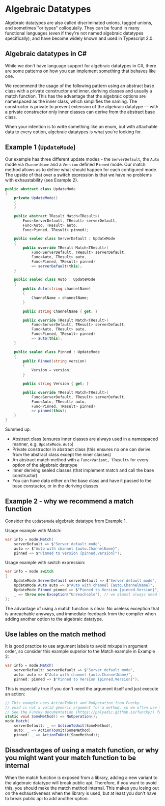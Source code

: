 # Algebraic Datatypes

Algebraic datatypes are also called discriminated unions, tagged unions, and sometimes "or types" colloquially. 
They can be found in many functional languages (even if they're not named algebraic datatypes specifically), and have become widely known and used in Typescript 2.0.

## Algebraic datatypes in C#

While we don't have language support for algebraic datatypes in C#, there are some patterns on how you can implement something that behaves like one.

We recommend the usage of the following pattern using an abstract base class with a private constructor and inner, deriving classes and usually a match function.
This has the advantage that the algebraic options are namespaced as the inner class, which simplifies the naming.
The constructor is private to prevent extension of the algebraic datatype — with a private constructor only inner classes can derive from the abstract base class.


When your intention is to write something like an enum, but with attachable data to every option, algebraic datatypes is what you're looking for.

## Example 1 (`UpdateMode`)

Our example has three different update modes - the `ServerDefault`, the `Auto` mode via `ChannelName` and a `Version` defined `Pinned` mode.
Our match method allows us to define what should happen for each configured mode.
The upside of that over a switch expression is that we have no problems with exhaustability (see Example 2).

```csharp
public abstract class UpdateMode
{
    private UpdateMode()
    {
    }

    public abstract TResult Match<TResult>(
        Func<ServerDefault, TResult> serverDefault,
        Func<Auto, TResult> auto,
        Func<Pinned, TResult> pinned);

    public sealed class ServerDefault : UpdateMode
    {
        public override TResult Match<TResult>(
            Func<ServerDefault, TResult> serverDefault,
            Func<Auto, TResult> auto,
            Func<Pinned, TResult> pinned) 
            => serverDefault(this);
    }

    public sealed class Auto : UpdateMode
    {
        public Auto(string channelName)
        {
            ChannelName = channelName;
        }

        public string ChannelName { get; }

        public override TResult Match<TResult>(
            Func<ServerDefault, TResult> serverDefault,
            Func<Auto, TResult> auto,
            Func<Pinned, TResult> pinned) 
            => auto(this);
    }

    public sealed class Pinned : UpdateMode
    {
        public Pinned(string version)
        {
            Version = version;
        }

        public string Version { get; }

        public override TResult Match<TResult>(
            Func<ServerDefault, TResult> serverDefault,
            Func<Auto, TResult> auto,
            Func<Pinned, TResult> pinned) 
            => pinned(this);
    }
}
```

Summed up:
- Abstract class (ensures inner classes are always used in a namespaced manner, e.g. `UpdateMode.Auto`)
- Private constructor in abstract class (this ensures no one can derive from the abstract class except the inner classes)
- An abstract match method with a `Func<Variant, TResult>` for every option of the algebraic datatype
- Inner deriving sealed classes (that implement match and call the base constructor)
- You can have data either on the base class and have it passed to the base constuctor, or in the deriving classes

## Example 2 - why we recommend a match function

Consider the `UpdateMode` algebraic datatype from Example 1.

Usage example with Match:

```csharp
var info = mode.Match(
    serverDefault => $"Server default mode",
    auto => $"Auto with channel {auto.ChannelName}",
    pinned => $"Pinned to Version {pinned.Version}");
```

Usage example with switch expression:

```csharp
var info = mode switch
{
    UpdateMode.ServerDefault serverDefault => $"Server default mode",
    UpdateMode.Auto auto => $"Auto with channel {auto.ChannelName}",
    UpdateMode.Pinned pinned => $"Pinned to Version {pinned.Version}",
    _ => throw new Exception("Unreachable"), // we almost always need this, because the compiler doesn't know there's only 3 types
};
```

The advantage of using a match function is clear: 
No useless exception that is unreachable anyways, and immediate feedback from the compiler when adding another option to the algebraic datatype.

## Use lables on the match method

It is good practice to use argument labels to avoid mixups in argument order, so consider this example superior to the Match example in Example 2:

```csharp
var info = mode.Match(
    serverDefault: serverDefault => $"Server default mode",
    auto: auto => $"Auto with channel {auto.ChannelName}",
    pinned: pinned => $"Pinned to Version {pinned.Version}");
```

This is especially true if you don't need the argument itself and just execute an action:

```csharp
// This example uses ActionToUnit and NoOperation from Funcky.
// void is not a valid generic argument for a method, so we often use the Unit type for some of these use cases.
// See the Funcky documentation (https://polyadic.github.io/funcky/) for more information on the Unit type.
static void SomeMethod() => NoOperation();
mode.Match(
    serverDefault: _ => ActionToUnit(SomeMethod),
    auto: _ => ActionToUnit(SomeMethod),
    pinned: _ => ActionToUnit(SomeMethod));
```

## Disadvantages of using a match function, or why you might want your match function to be internal

When the match function is exposed from a library, adding a new variant to the algebraic datatype will break public api. 
Therefore, if you want to avoid this, you should make the match method internal. 
This makes you losing out on the exhaustiveness when the library is used, but at least you don't have to break public api to add another option.
